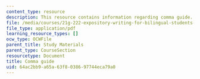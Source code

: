 ```yaml
---
content_type: resource
description: This resource contains information regarding comma guide.
file: /media/courses/21g-222-expository-writing-for-bilingual-students-fall-2002/64ac2bb9a65a63f8038697744eca79a0_MIT21G_222F02_comma_guide.pdf
file_type: application/pdf
learning_resource_types: []
ocw_type: OCWFile
parent_title: Study Materials
parent_type: CourseSection
resourcetype: Document
title: Comma guide
uid: 64ac2bb9-a65a-63f8-0386-97744eca79a0
---
```

